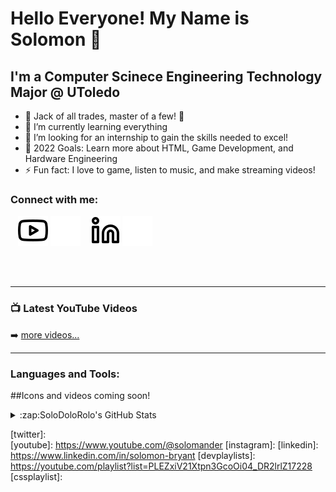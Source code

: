 # Hello Everyone! My Name is Solomon 👋 


## I'm a Computer Scinece Engineering Technology Major @ UToledo
- 🔭 Jack of all trades, master of a few! 🤣
- 🌱 I’m currently learning everything 
- 👯 I’m looking for an internship to gain the skills needed to excel!
- 🥅 2022 Goals: Learn more about HTML, Game Development, and Hardware Engineering
- ⚡ Fun fact: I love to game, listen to music, and make streaming videos!
### Connect with me:


&nbsp;&nbsp;
[![website](./img/youtube-light.svg)](https://youtube.com/@solomander#gh-light-mode-only)
[![website](./img/youtube-dark.svg)](https://youtube.com/@solomander#gh-dark-mode-only)
&nbsp;&nbsp;
[![website](./img/linkedin-light.svg)](https://linkedin.com/in/solomon-bryant#gh-light-mode-only)
[![website](./img/linkedin-dark.svg)](https://linkedin.com/in/solomon-bryant#gh-dark-mode-only)
&nbsp;&nbsp;

<br />
<br />

---

### 📺 Latest YouTube Videos

<!-- YOUTUBE:START -->

<!-- YOUTUBE:END -->

➡️ [more videos...](https://youtube.com/@solomander)

---


### Languages and Tools:

##Icons and videos coming soon!

<details>
  <summary>:zap:SoloDoloRolo's GitHub Stats</summary>

  <img align="left" alt="SoloDoloRolo's GitHub Stats" src="https://github-readme-stats.vercel.app/api?username=SoloDoloRolo&show_icons=true&hide_border=false&title_color=ff652f&icon_color=FFE400&bg_color=09131B&text_color=ffffff&border_color=0c1a25" />

</details>










[website]: 
[course]: 
[twitter]:  
[youtube]: https://www.youtube.com/@solomander 
[instagram]: 
[linkedin]: https://www.linkedin.com/in/solomon-bryant 
[devplaylists]: https://youtube.com/playlist?list=PLEZxiV21Xtpn3GcoOi04_DR2lrlZ17228
[cssplaylist]:
